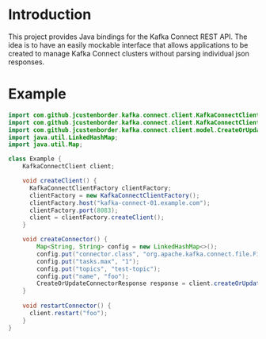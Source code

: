 # Introduction

This project provides Java bindings for the Kafka Connect REST API. The idea is to have an easily mockable interface 
that allows applications to be created to manage Kafka Connect clusters without parsing individual json 
responses.

# Example

```java
import com.github.jcustenborder.kafka.connect.client.KafkaConnectClientFactory;
import com.github.jcustenborder.kafka.connect.client.KafkaConnectClient;
import com.github.jcustenborder.kafka.connect.client.model.CreateOrUpdateConnectorResponse;
import java.util.LinkedHashMap;
import java.util.Map;

class Example {
    KafkaConnectClient client;

    void createClient() {
      KafkaConnectClientFactory clientFactory;
      clientFactory = new KafkaConnectClientFactory();
      clientFactory.host("kafka-connect-01.example.com");
      clientFactory.port(8083);
      client = clientFactory.createClient();
    }

    void createConnector() {
        Map<String, String> config = new LinkedHashMap<>();
        config.put("connector.class", "org.apache.kafka.connect.file.FileStreamSinkConnector");
        config.put("tasks.max", "1");
        config.put("topics", "test-topic");
        config.put("name", "foo");
        CreateOrUpdateConnectorResponse response = client.createOrUpdate("foo", config);
    }
  
    void restartConnector() {
      client.restart("foo");
    }   
}
```